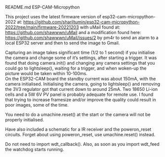 README.md 
ESP-CAM-Micropython

This project uses the latest firmware version of esp32-cam-micropython-2022 at:
https://github.com/shariltumin/esp32-cam-micropython-2022/tree/main/firmware-20221203
with uMail found at:
https://github.com/shawwwn/uMail
and a modification found here:
https://github.com/shawwwn/uMail/issues/2 by pm4r
to send an alarm to a local ESP32 server and then to send the image to Gmail.

Capturing an image takes significant time (1/2 to 1 second) if you initialise the camera and change some of it’s settings, after starting a trigger.
It was found that doing camera.init() and changing any camera settings that you could go to lightsleep(), waiting for a trigger, and when woken-up the picture would be taken within 10-100ms.  
On the ESP32-CAM board the standby current was about 150mA, with the camera initialised.  Initialising the camera, going to lightsleep() and removing the 3V3 regulator got that current down to around 25mA.
Two 18650 Li-ion cells and a 5W 6V PV panel is probably adequate for remote use.
I found that trying to increase framesize and/or improve the quality could result in poor images, some of the time.

You need to do a umachine.reset() at the start or the camera will not be properly initialised.

Have also included a schematic for a IR receiver and the poweron_reset circuits.  Forget about using poweron_reset, use umachine.reset() instead.

Do not need to import wdt_callback().  Also, as soon as you import wdt_feed the watchdog starts running.
 
